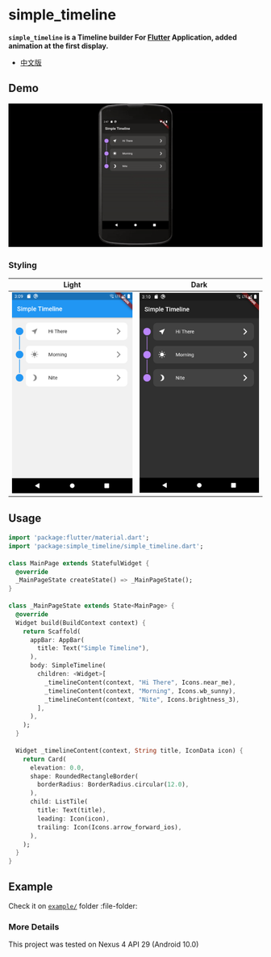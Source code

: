 # simple_timeline

**`simple_timeline` is a Timeline builder For [Flutter](https://flutter.dev/) Application, added animation at the first display.**

* [中文版](https://github.com/vincnttt/TangDynasty-APP/blob/master/README_zh.md)

## Demo

![display](https://github.com/vincnttt/SimpleTimeline/blob/main/screenshots/display.gif)

### Styling

| Light | Dark |
| :---: | :---: |
| ![light-mode](https://github.com/vincnttt/SimpleTimeline/blob/main/screenshots/light.png) |  ![dark-mode](https://github.com/vincnttt/SimpleTimeline/blob/main/screenshots/dark.png) |

## Usage

```dart
import 'package:flutter/material.dart';
import 'package:simple_timeline/simple_timeline.dart';

class MainPage extends StatefulWidget {
  @override
  _MainPageState createState() => _MainPageState();
}

class _MainPageState extends State<MainPage> {
  @override
  Widget build(BuildContext context) {
    return Scaffold(
      appBar: AppBar(
        title: Text("Simple Timeline"),
      ),
      body: SimpleTimeline(
        children: <Widget>[
          _timelineContent(context, "Hi There", Icons.near_me),
          _timelineContent(context, "Morning", Icons.wb_sunny),
          _timelineContent(context, "Nite", Icons.brightness_3),
        ],
      ),
    );
  }

  Widget _timelineContent(context, String title, IconData icon) {
    return Card(
      elevation: 0.0,
      shape: RoundedRectangleBorder(
        borderRadius: BorderRadius.circular(12.0),
      ),
      child: ListTile(
        title: Text(title),
        leading: Icon(icon),
        trailing: Icon(Icons.arrow_forward_ios),
      ),
    );
  }
}
```
## Example

Check it on [`example/`](https://github.com/vincnttt/SimpleTimeline/tree/main/example) folder :file-folder:

### More Details

This project was tested on Nexus 4 API 29 (Android 10.0)
